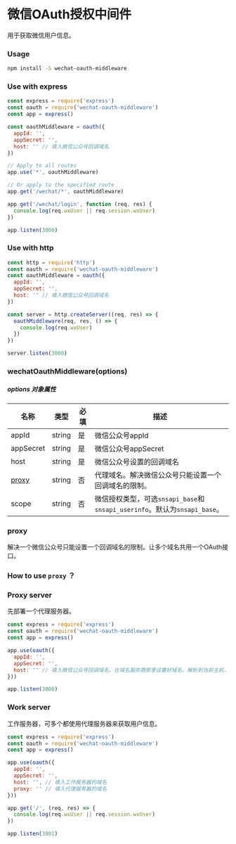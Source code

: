 # 微信OAuth授权中间件

用于获取微信用户信息。

### Usage
```bash
npm install -S wechat-oauth-middleware
```

### Use with express

```javascript
const express = require('express')
const oauth = require('wechat-oauth-middleware')
const app = express()

const oauthMiddleware = oauth({
  appId: '',
  appSecret: '',
  host: '' // 填入微信公众号回调域名
})

// Apply to all routes
app.use('*', oauthMiddleware)

// Or apply to the specified route
app.get('/wechat/*', oauthMiddleware)

app.get('/wechat/login', function (req, res) {
  console.log(req.wxUser || req.session.wxUser)
})

app.listen(3000)
```

### Use with http

```javascript
const http = require('http')
const oauth = require('wechat-oauth-middleware')
const oauthMiddleware = oauth({
  appId: '',
  appSecret: '',
  host: '' // 填入微信公众号回调域名
})

const server = http.createServer((req, res) => {
  oauthMiddleware(req, res, () => {
    console.log(req.wxUser)
  })
})

server.listen(3000)
```

### wechatOauthMiddleware(options)

##### options 对象属性
| 名称 | 类型 | 必填 | 描述 |
| --- | --- | --- | --- |
| appId | string | 是 | 微信公众号appId |
| appSecret | string | 是 | 微信公众号appSecret |
| host | string | 是 | 微信公众号设置的回调域名 |
| [proxy](#proxy) | string | 否 | 代理域名。解决微信公众号只能设置一个回调域名的限制。
| scope | string | 否 | 微信授权类型，可选`snsapi_base`和`snsapi_userinfo`。默认为`snsapi_base`。 |

### proxy

解决一个微信公众号只能设置一个回调域名的限制。让多个域名共用一个OAuth接口。

### How to use `proxy` ？

### Proxy server

先部署一个代理服务器。

```javascript
const express = require('express')
const oauth = require('wechat-oauth-middleware')
const app = express()

app.use(oauth({
  appId: '',
  appSecret: '',
  host: '' // 填入微信公众号回调域名。在域名服务商那里设置好域名，解析到当前主机，用反向代理代理到当前服务启动的端口。
}))

app.listen(3000)
```

### Work server

工作服务器，可多个都使用代理服务器来获取用户信息。

```javascript
const express = require('express')
const oauth = require('wechat-oauth-middleware')
const app = express()

app.use(oauth({
  appId: '',
  appSecret: '',
  host: '', // 填入工作服务器的域名
  proxy: '' // 填入代理服务器的域名
}))

app.get('/', (req, res) => {
  console.log(req.wxUser || req.session.wxUser)
})

app.listen(3001)
```
